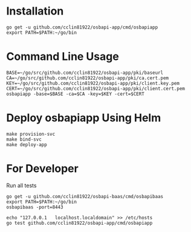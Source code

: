 # Installation

```
go get -u github.com/cclin81922/osbapi-app/cmd/osbapiapp
export PATH=$PATH:~/go/bin
```

# Command Line Usage

```
BASE=~/go/src/github.com/cclin81922/osbapi-app/pki/baseurl
CA=~/go/src/github.com/cclin81922/osbapi-app/pki/ca.cert.pem
KEY=~/go/src/github.com/cclin81922/osbapi-app/pki/client.key.pem
CERT=~/go/src/github.com/cclin81922/osbapi-app/pki/client.cert.pem
osbapiapp -base=$BASE -ca=$CA -key=$KEY -cert=$CERT
```

# Deploy osbapiapp Using Helm

```
make provision-svc
make bind-svc
make deploy-app
```

# For Developer

Run all tests

```
go get -u github.com/cclin81922/osbapi-baas/cmd/osbapibaas
export PATH=$PATH:~/go/bin
osbapibaas -port=8443

echo "127.0.0.1   localhost.localdomain" >> /etc/hosts
go test github.com/cclin81922/osbapi-app/cmd/osbapiapp
```
